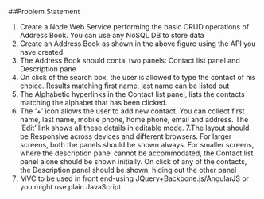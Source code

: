 ##Problem Statement
1. Create a Node Web Service performing the basic CRUD operations of Address Book. You can use any NoSQL DB to store data
2. Create an Address Book as shown in the above figure using the API you have created.
3. The Address Book should contai two panels: Contact list panel and Description pane
4. On click of the search box, the user is allowed to type the contact of his choice. Results matching first name, last name can be listed out
5. The Alphabetic hyperlinks in the Contact list panel, lists the contacts matching the alphabet that has been clicked.
6. The ‘+’ icon allows the user to add new contact. You can collect first name, last name, mobile phone, home phone, email and address. The ‘Edit’ link shows all these details in editable mode. 
7.The layout should be Responsive across devices and different browsers. For larger screens, both the panels should be shown always. For smaller screens, where the description panel cannot be accommodated, the Contact list panel alone should be shown initially. On click of any of the contacts, the Description panel should be shown, hiding out the other panel
8. MVC to be used in front end-using JQuery+Backbone.js/AngularJS or you might use plain JavaScript.

